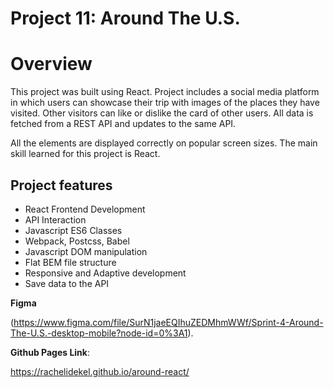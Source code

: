 # Project 11: Around The U.S.

# Overview

This project was built using React. Project includes a social media platform in which users can showcase their trip with images of the places they have visited. Other visitors can like or dislike the card of other users. All data is fetched from a REST API and updates to the same API.

All the elements are displayed correctly on popular screen sizes. The main skill learned for this project is React.

## Project features

- React Frontend Development
- API Interaction
- Javascript ES6 Classes
- Webpack, Postcss, Babel
- Javascript DOM manipulation
- Flat BEM file structure
- Responsive and Adaptive development
- Save data to the API

**Figma**

(https://www.figma.com/file/SurN1jaeEQIhuZEDMhmWWf/Sprint-4-Around-The-U.S.-desktop-mobile?node-id=0%3A1).

**Github Pages Link**:

https://rachelidekel.github.io/around-react/
